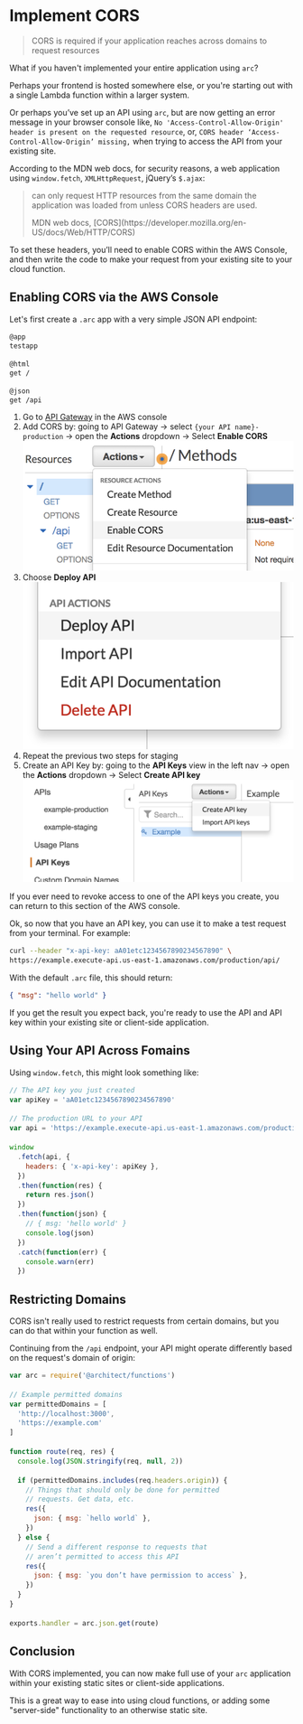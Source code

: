 # Implement CORS

> CORS is required if your application reaches across domains to request resources

What if you haven't implemented your entire application using `arc`?

Perhaps your frontend is hosted somewhere else, or you're starting out with a single Lambda function within a larger system.

Or perhaps you’ve set up an API using `arc`, but are now getting an error message in your browser console like, `No 'Access-Control-Allow-Origin' header is present on the requested resource`, or, `CORS header ‘Access-Control-Allow-Origin’ missing,` when trying to access the API from your existing site.

According to the MDN web docs, for security reasons, a web application using `window.fetch`, `XMLHttpRequest`, jQuery’s `$.ajax`:

> can only request HTTP resources from the same domain the application was loaded from unless CORS headers are used.
> <footer> MDN web docs, [CORS](https://developer.mozilla.org/en-US/docs/Web/HTTP/CORS)</footer>

To set these headers, you’ll need to enable CORS within the AWS Console, and then write the code to make your request from your existing site to your cloud function. 

## Enabling CORS via the AWS Console

Let's first create a `.arc` app with a very simple JSON API endpoint:

```arc
@app
testapp

@html
get /

@json
get /api
```

1. Go to [API Gateway](https://console.aws.amazon.com/apigateway) in the AWS console
2. Add CORS by: going to API Gateway &rarr; select `{your API name}-production` &rarr; open the **Actions** dropdown &rarr; Select **Enable CORS**
  ![A screenshot showing where the Actions dropdown is in the API Gateway section of the AWS console](../../images/guide-cors-1.png)
3. Choose **Deploy API**
  ![A screenshot showing “Deploy API” in the dropdown](../../images/guide-cors-2.png)
4. Repeat the previous two steps for staging
5. Create an API Key by: going to the **API Keys** view in the left nav &rarr; open the **Actions** dropdown &rarr; Select **Create API key**
  ![A screenshot showing where to create an API Gateway API key](../../images/guide-cors-3.png)

If you ever need to revoke access to one of the API keys you create, you can return to this section of the AWS console.

Ok, so now that you have an API key, you can use it to make a test request from your terminal. For example:

```sh
curl --header "x-api-key: aA01etc1234567890234567890" \
https://example.execute-api.us-east-1.amazonaws.com/production/api/
```

With the default `.arc` file, this should return:

```json
{ "msg": "hello world" }
```

If you get the result you expect back, you're ready to use the API and API key within your existing site or client-side application.

## Using Your API Across Fomains

Using `window.fetch`, this might look something like:
  
```javascript
// The API key you just created
var apiKey = 'aA01etc1234567890234567890'

// The production URL to your API
var api = 'https://example.execute-api.us-east-1.amazonaws.com/production/api/'

window
  .fetch(api, {
    headers: { 'x-api-key': apiKey },
  })
  .then(function(res) {
    return res.json()
  })
  .then(function(json) {
    // { msg: 'hello world' }
    console.log(json)
  })
  .catch(function(err) {
    console.warn(err)
  })
```

## Restricting Domains

CORS isn't really used to restrict requests from certain domains, but you can do that within your function as well.

Continuing from the `/api` endpoint, your API might operate differently based on the request's domain of origin:

```javascript
var arc = require('@architect/functions')

// Example permitted domains
var permittedDomains = [
  'http://localhost:3000',
  'https://example.com'
]

function route(req, res) {
  console.log(JSON.stringify(req, null, 2))

  if (permittedDomains.includes(req.headers.origin)) {
    // Things that should only be done for permitted
    // requests. Get data, etc.
    res({
      json: { msg: `hello world` },
    })
  } else {
    // Send a different response to requests that
    // aren’t permitted to access this API
    res({
      json: { msg: `you don’t have permission to access` },
    })
  }
}

exports.handler = arc.json.get(route)
```

## Conclusion

With CORS implemented, you can now make full use of your `arc` application within your existing static sites or client-side applications.

This is a great way to ease into using cloud functions, or adding some "server-side" functionality to an otherwise static site.
